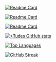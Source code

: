 [![Readme Card](https://github-readme-stats.vercel.app/api/pin/?username=tudes00&repo=aomp&theme=dracula&locale=fr)](https://github.com/tudes00/aomp)

[![Readme Card](https://github-readme-stats.vercel.app/api/pin/?username=tudes00&repo=VulnHunter&theme=dracula&locale=fr)](https://github.com/tudes00/VulnHunter)

[![Readme Card](https://github-readme-stats.vercel.app/api/pin/?username=tudes00&repo=discord-bot&theme=dracula&locale=fr)](https://github.com/tudes00/discord-bot)

[![<Tudes GitHub stats](https://github-readme-stats.vercel.app/api?username=tudes00&show_icons=true&theme=dracula&show=reviews,prs_merged,prs_merged_percentage&locale=fr)](https://github.com/tudes00)

[![Top Languages](https://github-readme-stats.vercel.app/api/top-langs/?username=tudes00&theme=dracula&hide=gherkin,batchfile&layout=compact&locale=fr)]()

[![GitHub Streak](https://streak-stats.demolab.com?user=tudes00&theme=dracula&locale=fr)](https://git.io/streak-stats)
